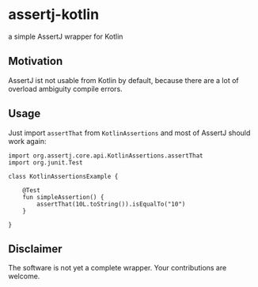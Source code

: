 # assertj-kotlin

a simple AssertJ wrapper for Kotlin

## Motivation

AssertJ ist not usable from Kotlin by default, because there are a lot of overload ambiguity compile errors.

## Usage

Just import `assertThat` from `KotlinAssertions` and most of AssertJ should work again:

```
import org.assertj.core.api.KotlinAssertions.assertThat
import org.junit.Test

class KotlinAssertionsExample {

    @Test
    fun simpleAssertion() {
        assertThat(10L.toString()).isEqualTo("10")
    }

}
```

## Disclaimer

The software is not yet a complete wrapper. Your contributions are welcome.